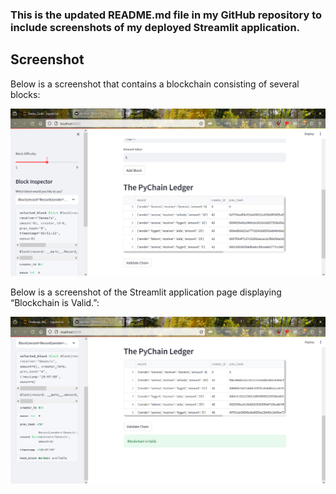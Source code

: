 ### This is the updated README.md file in my GitHub repository to include screenshots of my deployed Streamlit application.

## Screenshot

Below is a screenshot that contains a blockchain consisting of several blocks:

![Screenshot of functionality of my chain](Images/screenshot_1.PNG)


Below is a screenshot of the Streamlit application page displaying “Blockchain is Valid.”:

![Screenshot that confirms that my blockchain is valid](Images/screenshot_2.PNG)